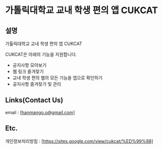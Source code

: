 # 가톨릭대학교 교내 학생 편의 앱 CUKCAT

## 설명
가톨릭대학교 교내 학생 편의 앱 CUKCAT

CUKCAT은 아래의 기능을 지원합니다.
- 공지사항 모아보기
- 웹 링크 즐겨찾기
- 교내 학생 편의 웹의 모든 기능을 앱으로 확인하기
- 공지사항 즐겨찾기 및 관리


## Links(Contact Us)
email : [hanmango.o@gmail.com]

## Etc.
개인정보처리방침 : [https://sites.google.com/view/cukcat/%ED%99%88]
